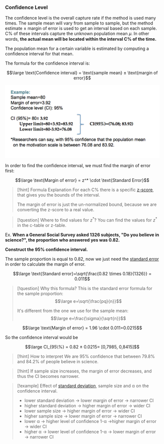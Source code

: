 ### Confidence Level 

The confidence level is the overall capture rate if the method is used many times. 
The sample mean will vary from sample to sample, but the method estimate ± margin of error is used to get an interval based on each sample. 
C% of these intervals capture the unknown population mean 𝜇. 
In other words, **the actual mean will be located within the interval C% of the time.**

The population mean for a certain variable is estimated by computing a confidence interval for that mean.

The formula for the confidence interval is:

$$\large \text{Confidence interval} = \text{sample mean} ± \text{margin of error}$$

![](../z_images/Pasted%20image%2020230514133232.png)


In order to find the confidence interval, we must find the margin of error first:

$$\large \text{Margin of error} = z^* \cdot \text{Standard Error}$$

> [!hint] Formula Explanation
> For each C% there is a specific [z-score](Z-score.md), that gives you the bounds of the interval.
> 
> The margin of error is just the un-normalized bound, because we are converting the z-score to a real value.

> [!question] Where to find values for $z^*$?
> You can find the values for $z^*$ in the c-table or z-table.


Ex. **When a General Social Survey asked 1326 subjects, "Do you believe in science?", the proportion who answered yes was 0.82.**

**Construct the 95% confidence interval.**

The sample proportion is equal to 0.82, now we just need the [standard error](Standard%20Error.md) in order to calculate the margin of error.

$$\large \text{Standard error}=\sqrt{\frac{0.82 \times 0.18}{1326}} = 0.011$$

> [!question] Why this formula?
> This is the standard error formula for the sample proportion:
> $$\large e=\sqrt{\frac{pq}{n}}$$
> 
> It's different from the one we use for the sample mean:
> $$\large e=\frac{\sigma}{\sqrt{n}}$$


$$\large \text{Margin of error} = 1.96 \cdot 0.011=0.0215$$

So the confidence interval would be

$$\large CI_{95\%} = 0.82 ± 0.0215= [0,7985, 0,8415]$$

> [!hint] How to interpret
> We are 95% confidence that between 79.8% and 84.2% of people believe in science.

> [!hint]
> If sample size increases, the margin of error decreases, and thus the CI becomes narrower.

> [!example] Effect of [standard deviation](Standard%20Deviation.md), sample size and α on the confidence interval.
>  - lower standard deviation → lower margin of error → narrower CI 
>  - higher standard deviation → higher margin of error → wider CI 
>  - lower sample size → higher margin of error → wider CI 
>  - higher sample size → lower margin of error → narrower CI 
>  - lower α → higher level of confidence 1-α →higher margin of error → wider CI 
>  - higher α → lower level of confidence 1-α → lower margin of error → narrower CI

